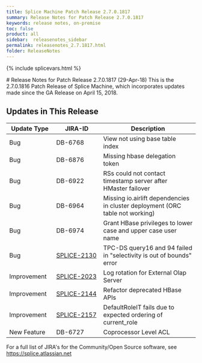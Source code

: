 ```yaml
---
title: Splice Machine Patch Release 2.7.0.1817
summary: Release Notes for Patch Release 2.7.0.1817
keywords: release notes, on-premise
toc: false
product: all
sidebar:  releasenotes_sidebar
permalink: releasenotes_2.7.1817.html
folder: ReleaseNotes
---
```

{% include splicevars.html %}
<section>
<div class="TopicContent" data-swiftype-index="true" markdown="1">
# Release Notes for Patch Release 2.7.0.1817 (29-Apr-18)
This is the 2.7.0.1816 Patch Release of Splice Machine, which incorporates updates made since the GA Release on April 15, 2018.

## Updates in This Release
<table>
    <col width="125px" />
    <col width="125px" />
    <col />
    <thead>
        <tr>
            <th>Update Type</th>
            <th>JIRA-ID</th>
            <th>Description</th>
        </tr>
    </thead>
    <tbody>
        <tr>
            <td>Bug</td>
            <td>DB-6768</td>
            <td>View not using base table index</td>
        </tr>
        <tr>
            <td>Bug</td>
            <td>DB-6876</td>
            <td>Missing hbase delegation token</td>
        </tr>
        <tr>
            <td>Bug</td>
            <td>DB-6922</td>
            <td>RSs could not contact timestamp server after HMaster failover</td>
        </tr>
        <tr>
            <td>Bug</td>
            <td>DB-6964</td>
            <td>Missing io.airlift dependencies in cluster deployment (ORC table not working)</td>
        </tr>
        <tr>
            <td>Bug</td>
            <td>DB-6974</td>
            <td>Grant HBase privileges to lower case and upper case user name</td>
        </tr>
        <tr>
            <td>Bug</td>
            <td><a href="https://splice.atlassian.net/browse/SPLICE-2130" target="_blank">SPLICE-2130</a></td>
            <td>TPC-DS query16 and 94 failed in "selectivity is out of bounds" error</td>
        </tr>
        <tr>
            <td>Improvement</td>
            <td><a href="https://splice.atlassian.net/browse/SPLICE-2023" target="_blank">SPLICE-2023</a></td>
            <td>Log rotation for External Olap Server</td>
        </tr>
        <tr>
            <td>Improvement</td>
            <td><a href="https://splice.atlassian.net/browse/SPLICE-2144" target="_blank">SPLICE-2144</a></td>
            <td>Refactor deprecated HBase APIs</td>
        </tr>
        <tr>
            <td>Improvement</td>
            <td><a href="https://splice.atlassian.net/browse/SPLICE-2157" target="_blank">SPLICE-2157</a></td>
            <td>DefaultRoleIT fails due to expected ordering of current_role</td>
        </tr>
        <tr>
            <td>New Feature</td>
            <td>DB-6727</td>
            <td>Coprocessor Level ACL</td>
        </tr>
    </tbody>
</table>

For a full list of JIRA's for the Community/Open Source software, see <https://splice.atlassian.net>

</div>
</section>
